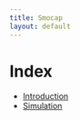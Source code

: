 ```yaml
---
title: Smocap
layout: default
---
```

<script src="https://cdn.mathjax.org/mathjax/latest/MathJax.js?config=TeX-AMS-MML_HTMLorMML" type="text/javascript"></script>

# Index

  * [Introduction](introduction.html)
  * [Simulation](simulation.html)
